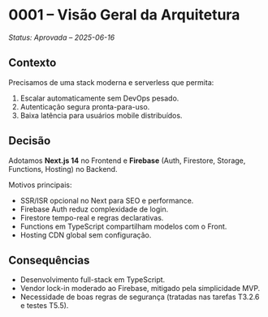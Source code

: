 # 0001 – Visão Geral da Arquitetura

_Status: Aprovada – 2025-06-16_

## Contexto

Precisamos de uma stack moderna e serverless que permita:

1. Escalar automaticamente sem DevOps pesado.
2. Autenticação segura pronta-para-uso.
3. Baixa latência para usuários mobile distribuídos.

## Decisão

Adotamos **Next.js 14** no Frontend e **Firebase** (Auth, Firestore, Storage, Functions, Hosting) no Backend.

Motivos principais:

- SSR/ISR opcional no Next para SEO e performance.
- Firebase Auth reduz complexidade de login.
- Firestore tempo-real e regras declarativas.
- Functions em TypeScript compartilham modelos com o Front.
- Hosting CDN global sem configuração.

## Consequências

- Desenvolvimento full-stack em TypeScript.
- Vendor lock-in moderado ao Firebase, mitigado pela simplicidade MVP.
- Necessidade de boas regras de segurança (tratadas nas tarefas T3.2.6 e testes T5.5).
